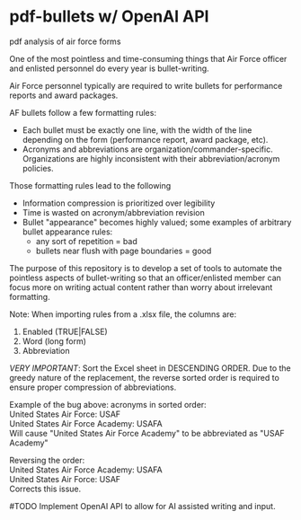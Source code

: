 # pdf-bullets w/ OpenAI API
pdf analysis of air force forms

One of the most pointless and time-consuming things that Air Force officer and enlisted personnel do every year is bullet-writing. 

Air Force personnel typically are required to write bullets for performance reports and award packages. 

AF bullets follow a few formatting rules:

- Each bullet must be exactly one line, with the width of the line depending on the form (performance report, award package, etc).
- Acronyms and abbreviations are organization/commander-specific. Organizations are highly inconsistent with their abbreviation/acronym policies.

Those formatting rules lead to the following

- Information compression is prioritized over legibility
- Time is wasted on acronym/abbreviation revision
- Bullet "appearance" becomes highly valued; some examples of arbitrary bullet appearance rules:
  - any sort of repetition = bad
  - bullets near flush with page boundaries = good

The purpose of this repository is to develop a set of tools to automate the pointless aspects of bullet-writing so that an officer/enlisted member can focus more on writing actual content rather than worry about irrelevant formatting.

Note: When importing rules from a .xlsx file, the columns are:
1. Enabled (TRUE|FALSE)
2. Word (long form)
3. Abbreviation

*VERY IMPORTANT*: Sort the Excel sheet in DESCENDING ORDER.  Due to the greedy nature of the replacement, the reverse sorted order is required to ensure proper compression of abbreviations.  

Example of the bug above: acronyms in sorted order:  
United States Air Force: USAF  
United States Air Force Academy: USAFA  
Will cause "United States Air Force Academy" to be abbreviated as "USAF Academy"  

Reversing the order:   
United States Air Force Academy: USAFA  
United States Air Force: USAF  
Corrects this issue.

#TODO
Implement OpenAI API to allow for AI assisted writing and input.
